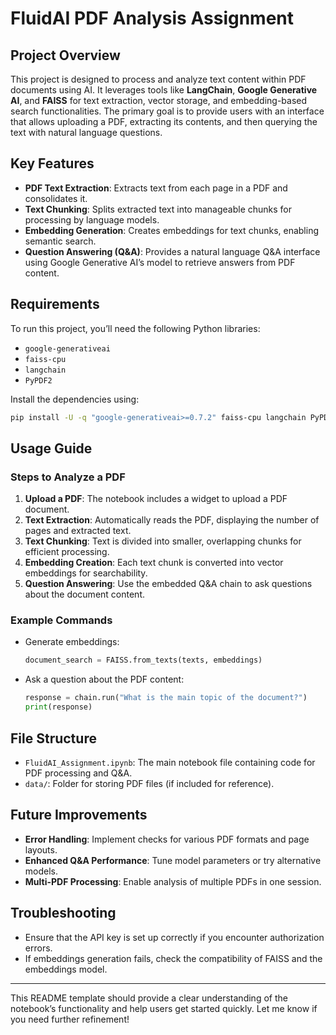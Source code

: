# FluidAI PDF Analysis Assignment

## Project Overview

This project is designed to process and analyze text content within PDF documents using AI. It leverages tools like **LangChain**, **Google Generative AI**, and **FAISS** for text extraction, vector storage, and embedding-based search functionalities. The primary goal is to provide users with an interface that allows uploading a PDF, extracting its contents, and then querying the text with natural language questions.

## Key Features

- **PDF Text Extraction**: Extracts text from each page in a PDF and consolidates it.
- **Text Chunking**: Splits extracted text into manageable chunks for processing by language models.
- **Embedding Generation**: Creates embeddings for text chunks, enabling semantic search.
- **Question Answering (Q&A)**: Provides a natural language Q&A interface using Google Generative AI’s model to retrieve answers from PDF content.

## Requirements

To run this project, you’ll need the following Python libraries:

- `google-generativeai`
- `faiss-cpu`
- `langchain`
- `PyPDF2`

Install the dependencies using:
```bash
pip install -U -q "google-generativeai>=0.7.2" faiss-cpu langchain PyPDF2
```

## Usage Guide

### Steps to Analyze a PDF

1. **Upload a PDF**: The notebook includes a widget to upload a PDF document.
2. **Text Extraction**: Automatically reads the PDF, displaying the number of pages and extracted text.
3. **Text Chunking**: Text is divided into smaller, overlapping chunks for efficient processing.
4. **Embedding Creation**: Each text chunk is converted into vector embeddings for searchability.
5. **Question Answering**: Use the embedded Q&A chain to ask questions about the document content.

### Example Commands

- Generate embeddings:
  ```python
  document_search = FAISS.from_texts(texts, embeddings)
  ```
- Ask a question about the PDF content:
  ```python
  response = chain.run("What is the main topic of the document?")
  print(response)
  ```

## File Structure

- `FluidAI_Assignment.ipynb`: The main notebook file containing code for PDF processing and Q&A.
- `data/`: Folder for storing PDF files (if included for reference).

## Future Improvements

- **Error Handling**: Implement checks for various PDF formats and page layouts.
- **Enhanced Q&A Performance**: Tune model parameters or try alternative models.
- **Multi-PDF Processing**: Enable analysis of multiple PDFs in one session.

## Troubleshooting

- Ensure that the API key is set up correctly if you encounter authorization errors.
- If embeddings generation fails, check the compatibility of FAISS and the embeddings model.

--- 

This README template should provide a clear understanding of the notebook’s functionality and help users get started quickly. Let me know if you need further refinement!
